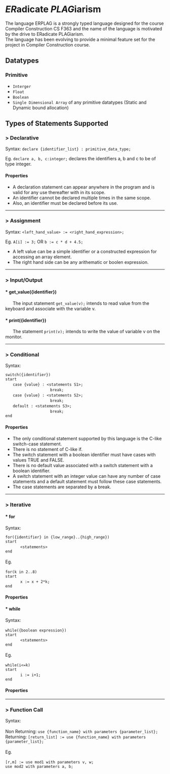 # *ER*adicate *PLAG*iarism

The language ERPLAG is a strongly typed language designed for the course Compiler Construction CS F363 and the name of the language is motivated by the drive to ERadicate PLAGiarism.
<br />The language has been evolving to provide a minimal feature set for the project in Compiler Construction course.

## Datatypes

### Primitive

- `Interger`
- `Float`
- `Boolean`
- `Single Dimensional Array` of any primitive datatypes (Static and Dynamic bound allocation)

## Types of Statements Supported

### > Declarative

Syntax: `declare {identifier_list} : primitive_data_type;`

Eg. `declare a, b, c:integer;` declares the identifiers a, b and c to be of type integer.

#### Properties

- A declaration statement can appear anywhere in the program and is valid for any use thereafter with in its scope. 
- An identifier cannot be declared multiple times in the same scope. 
- Also, an identifier must be declared before its use.

------
### > Assignment


Syntax: `<left_hand_value> := <right_hand_expression>;`

Eg. `A[i] := 3;` OR `b := c * d + 4.5;`

- A left value can be a simple identifier or a constructed expression for accessing an array element.
- The right hand side can be any arithematic or boolen expression.

------
### > Input/Output


#### * get_value({identifier})

&nbsp;&nbsp;&nbsp;&nbsp;&nbsp;&nbsp;The input statement `get_value(v);` intends to read value from the keyboard and associate with the variable v. 

#### * print({identifier})

&nbsp;&nbsp;&nbsp;&nbsp;&nbsp;&nbsp;The statement `print(v);` intends to write the value of variable v on the monitor.

------
### > Conditional


Syntax: 

`switch({identifier})`<br />
`start`<br />
&nbsp;&nbsp;&nbsp;&nbsp;&nbsp;&nbsp;`case {value} : <statements S1>;`<br />
&nbsp;&nbsp;&nbsp;&nbsp;&nbsp;&nbsp;&nbsp;&nbsp;&nbsp;&nbsp;&nbsp;&nbsp;&nbsp;&nbsp;&nbsp;&nbsp;&nbsp;&nbsp;&nbsp;&nbsp;&nbsp;&nbsp;&nbsp;&nbsp;&nbsp;&nbsp;&nbsp;&nbsp;&nbsp;&nbsp;&nbsp;&nbsp;&nbsp;&nbsp;&nbsp;&nbsp;`break;`<br />
&nbsp;&nbsp;&nbsp;&nbsp;&nbsp;&nbsp;`case {value} : <statements S2>;`<br />
&nbsp;&nbsp;&nbsp;&nbsp;&nbsp;&nbsp;&nbsp;&nbsp;&nbsp;&nbsp;&nbsp;&nbsp;&nbsp;&nbsp;&nbsp;&nbsp;&nbsp;&nbsp;&nbsp;&nbsp;&nbsp;&nbsp;&nbsp;&nbsp;&nbsp;&nbsp;&nbsp;&nbsp;&nbsp;&nbsp;&nbsp;&nbsp;&nbsp;&nbsp;&nbsp;&nbsp;`break;`<br />
&nbsp;&nbsp;&nbsp;&nbsp;&nbsp;&nbsp;`default : <statements S3>;`<br />
&nbsp;&nbsp;&nbsp;&nbsp;&nbsp;&nbsp;&nbsp;&nbsp;&nbsp;&nbsp;&nbsp;&nbsp;&nbsp;&nbsp;&nbsp;&nbsp;&nbsp;&nbsp;&nbsp;&nbsp;&nbsp;&nbsp;&nbsp;&nbsp;&nbsp;&nbsp;&nbsp;&nbsp;&nbsp;&nbsp;&nbsp;&nbsp;&nbsp;&nbsp;&nbsp;&nbsp;`break;`<br />
`end`

#### Properties

- The only conditional statement supported by this language is the C-like switch-case statement. 
- There is no statement of C-like if.
- The switch statement with a boolean identifier must have cases with values TRUE and FALSE. 
- There is no default value associated with a switch statement with a boolean identifier. 
- A switch statement with an integer value can have any number of case statements and a default statement must follow these case statements. 
- The case statements are separated by a break.

------
### > Iterative

#### * for

Syntax: 

```for({identifier} in {low_range}..{high_range})```<br />
```start```<br />
&nbsp;&nbsp;&nbsp;&nbsp;&nbsp;&nbsp;&nbsp;&nbsp;&nbsp;&nbsp;&nbsp;&nbsp;```<statements>```<br />
```end```<br />
<br />
Eg.<br />
<br />
```for(k in 2..8)```<br />
```start```<br />
&nbsp;&nbsp;&nbsp;&nbsp;&nbsp;&nbsp;&nbsp;&nbsp;&nbsp;&nbsp;&nbsp;&nbsp;```x := x + 2*k;```<br />
```end```<br />

#### Properties



#### * while

Syntax:<br />
<br />
```while({boolean expression})```<br />
```start```<br />
&nbsp;&nbsp;&nbsp;&nbsp;&nbsp;&nbsp;&nbsp;&nbsp;&nbsp;&nbsp;&nbsp;&nbsp;```<statements>```<br />
```end```<br />
<br />
Eg.<br />
<br />
```while(i<=k)```<br />
```start```<br />
&nbsp;&nbsp;&nbsp;&nbsp;&nbsp;&nbsp;&nbsp;&nbsp;&nbsp;&nbsp;&nbsp;&nbsp;```i := i+1;```<br />
```end```<br />

#### Properties



------
### > Function Call

Syntax:<br />
<br />
Non Returning: ```use {function_name} with parameters {parameter_list};```<br />
Returning: ```[return_list] := use {function_name} with parameters {parameter_list};```<br />
<br />
Eg.<br />
<br />
```[r,m] := use mod1 with parameters v, w;```<br />
```use mod2 with parameters a, b;```<br />

